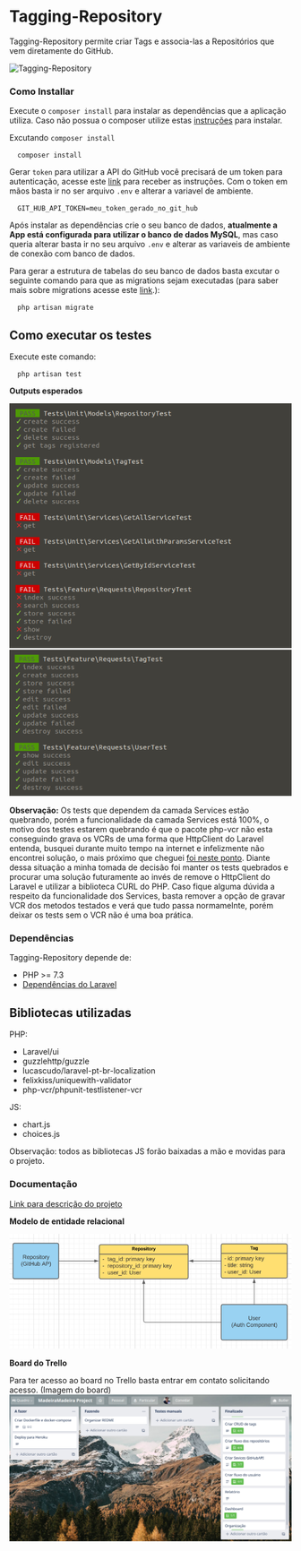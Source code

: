 # Tagging-Repository

Tagging-Repository permite criar Tags e associa-las a Repositórios que vem diretamente do GitHub.

![Tagging-Repository](https://github.com/rafaelricci/tagging-repository/workflows/Tagging-Repository/badge.svg)

### Como Installar

Execute o `composer install` para instalar as dependências que a aplicação utiliza. Caso não possua o composer utilize estas [instruções](https://getcomposer.org/download/) para instalar.

Excutando `composer install`

```
  composer install    
```

Gerar `token` para utilizar a API do GitHub você precisará de um token para autenticação, acesse este [link](https://developer.github.com/v3/auth/#via-oauth-and-personal-access-tokens) para receber as instruções. Com o token em mãos basta ir no ser arquivo `.env` e alterar a variavel de ambiente.

```
  GIT_HUB_API_TOKEN=meu_token_gerado_no_git_hub    
```

Após instalar as dependências crie o seu banco de dados, **atualmente a App está configurada para utilizar o banco de dados MySQL**, mas caso queria alterar basta ir no seu arquivo `.env` e alterar as variaveis de ambiente de conexão com banco de dados.

Para gerar a estrutura de tabelas do seu banco de dados basta excutar o seguinte comando para que as migrations sejam executadas (para saber mais sobre migrations acesse este [link](https://laravel.com/docs/8.x/migrations).):

```
  php artisan migrate    
```

## Como executar os testes

Execute este comando:

```
  php artisan test    
```

**Outputs esperados**

!["Output"](doc/tests-outputs/output1.png) 
!["Output"](doc/tests-outputs/output2.png) 

**Observação:** Os tests que dependem da camada Services estão quebrando, porém a funcionalidade da camada Services está 100%, o motivo dos testes estarem quebrando é que o pacote php-vcr não esta conseguindo grava os VCRs de uma forma que HttpClient do Laravel entenda, busquei durante muito tempo na internet e infelizmente não encontrei solução, o mais próximo que cheguei [foi neste ponto](https://github.com/php-vcr/php-vcr/issues/309). Diante dessa situação a minha tomada de decisão foi manter os tests quebrados e procurar uma solução futuramente ao invés de remove o HttpClient do Laravel e utilizar a biblioteca CURL do PHP. Caso fique alguma dúvida a respeito da funcionalidade dos Services, basta remover a opção de gravar VCR dos metodos testados e verá que tudo passa normamelnte, porém deixar os tests sem o VCR não é uma boa prática.


### Dependências

Tagging-Repository depende de:

* PHP >= 7.3
* [Dependências do Laravel](https://laravel.com/docs/8.x)

## Bibliotecas utilizadas

PHP:

* Laravel/ui
* guzzlehttp/guzzle
* lucascudo/laravel-pt-br-localization
* felixkiss/uniquewith-validator
* php-vcr/phpunit-testlistener-vcr

JS:

* chart.js 
* choices.js

Observação: todos as bibliotecas JS forão baixadas a mão e movidas para o projeto.  

### Documentação

[Link para descrição do projeto](https://docs.google.com/document/d/1VZGcGndH3VTJEupkM3Pt_NNeApo-qiJFWEvffTfYjS4/edit?usp=sharing)

**Modelo de entidade relacional**

!["Entidades relacionais"](doc/modelagem/entidades.png)

**Board do Trello**

Para ter acesso ao board no Trello basta entrar em contato solicitando acesso. (Imagem do board)  
!["Board do Trello"](doc/board/trello.png)
